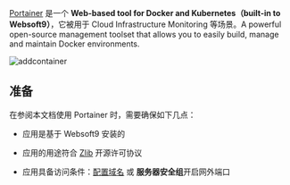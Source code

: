 [Portainer](https://www.portainer.io/) 是一个 **Web-based tool for Docker and Kubernetes（built-in to Websoft9）**，它被用于 Cloud Infrastructure Monitoring  等场景。A powerful open-source management toolset that allows you to easily build, manage and maintain Docker environments.


![addcontainer](http://libs.websoft9.com/Websoft9/DocsPicture/zh/potainer/portainer-addcontainer-websoft9.png)


## 准备

在参阅本文档使用 Portainer 时，需要确保如下几点：

- 应用是基于 Websoft9 安装的

- 应用的用途符合 [Zlib](https://opensource.org/licenses/Zlib) 开源许可协议

- 应用具备访问条件：[配置域名](./guide/appsetdomain) 或 **服务器安全组**开启网外端口
